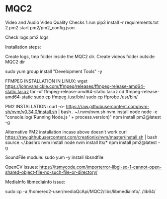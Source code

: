 # MQC2
Video and Audio Video Quality Checks
1.run pip3 install -r requirements.txt 
2.pm2 start pm2/pm2_config.json

Check logs
pm2 logs



Installation steps:

Create logs, tmp folder inside the MQC2 dir.
Create videos folder outside MQC2 dir

sudo yum group install "Development Tools" -y 


FFMPEG INSTALLATION IN LINUX:
wget https://johnvansickle.com/ffmpeg/releases/ffmpeg-release-amd64-static.tar.xz
tar -xf ffmpeg-release-amd64-static.tar.xz
cd ffmpeg-release-amd64-static
sudo cp ffmpeg /usr/bin/
sudo cp ffprobe /usr/bin/

PM2 INSTALLATION:
curl -o- https://raw.githubusercontent.com/nvm-sh/nvm/v0.34.0/install.sh | bash
. ~/.nvm/nvm.sh
nvm install node
node -e "console.log('Running Node.js ' + process.version)"
npm install pm2@latest -g


Alternative PM2 installation incase above doesn't work
curl https://raw.githubusercontent.com/creationix/nvm/master/install.sh | bash  
source ~/.bashrc
nvm install node 
nvm install lts/* 
npm install pm2@latest -g


SoundFile module:
sudo yum -y install libsndfile


OpenCV Issues:
https://itsmycode.com/importerror-libgl-so-1-cannot-open-shared-object-file-no-such-file-or-directory/


MediaInfo libmediainfo issue:

sudo cp -a /home/ec2-user/mediaQcApi/MQC2/libs/libmediainfo/. /lib64/



